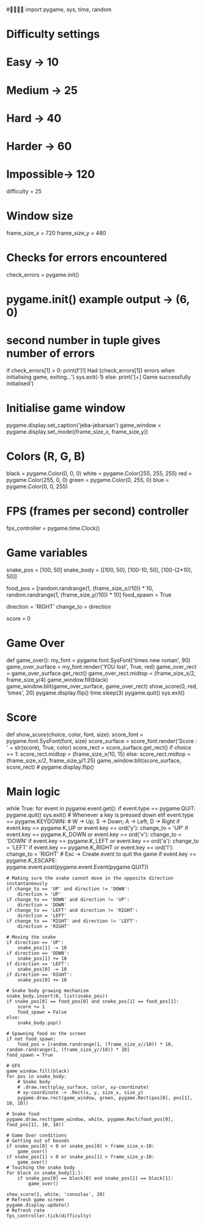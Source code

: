 #🥚🥚🐍🐍
import pygame, sys, time, random


# Difficulty settings
# Easy      ->  10
# Medium    ->  25
# Hard      ->  40
# Harder    ->  60
# Impossible->  120
difficulty = 25

# Window size
frame_size_x = 720
frame_size_y = 480

# Checks for errors encountered
check_errors = pygame.init()
# pygame.init() example output -> (6, 0)
# second number in tuple gives number of errors
if check_errors[1] > 0:
    print(f'[!] Had {check_errors[1]} errors when initialising game, exiting...')
    sys.exit(-1)
else:
    print('[+] Game successfully initialised')


# Initialise game window
pygame.display.set_caption('jeba-jebarsan')
game_window = pygame.display.set_mode((frame_size_x, frame_size_y))


# Colors (R, G, B)
black = pygame.Color(0, 0, 0)
white = pygame.Color(255, 255, 255)
red = pygame.Color(255, 0, 0)
green = pygame.Color(0, 255, 0)
blue = pygame.Color(0, 0, 255)


# FPS (frames per second) controller
fps_controller = pygame.time.Clock()


# Game variables
snake_pos = [100, 50]
snake_body = [[100, 50], [100-10, 50], [100-(2*10), 50]]

food_pos = [random.randrange(1, (frame_size_x//10)) * 10, random.randrange(1, (frame_size_y//10)) * 10]
food_spawn = True

direction = 'RIGHT'
change_to = direction

score = 0


# Game Over
def game_over():
    my_font = pygame.font.SysFont('times new roman', 90)
    game_over_surface = my_font.render('YOU lost', True, red)
    game_over_rect = game_over_surface.get_rect()
    game_over_rect.midtop = (frame_size_x/2, frame_size_y/4)
    game_window.fill(black)
    game_window.blit(game_over_surface, game_over_rect)
    show_score(0, red, 'times', 20)
    pygame.display.flip()
    time.sleep(3)
    pygame.quit()
    sys.exit()


# Score
def show_score(choice, color, font, size):
    score_font = pygame.font.SysFont(font, size)
    score_surface = score_font.render('Score : ' + str(score), True, color)
    score_rect = score_surface.get_rect()
    if choice == 1:
        score_rect.midtop = (frame_size_x/10, 15)
    else:
        score_rect.midtop = (frame_size_x/2, frame_size_y/1.25)
    game_window.blit(score_surface, score_rect)
    # pygame.display.flip()


# Main logic
while True:
    for event in pygame.event.get():
        if event.type == pygame.QUIT:
            pygame.quit()
            sys.exit()
        # Whenever a key is pressed down
        elif event.type == pygame.KEYDOWN:
            # W -> Up; S -> Down; A -> Left; D -> Right
            if event.key == pygame.K_UP or event.key == ord('y'):
                change_to = 'UP'
            if event.key == pygame.K_DOWN or event.key == ord('v'):
                change_to = 'DOWN'
            if event.key == pygame.K_LEFT or event.key == ord('a'):
                change_to = 'LEFT'
            if event.key == pygame.K_RIGHT or event.key == ord('l'):
                change_to = 'RIGHT'
            # Esc -> Create event to quit the game
            if event.key == pygame.K_ESCAPE:
                pygame.event.post(pygame.event.Event(pygame.QUIT))

    # Making sure the snake cannot move in the opposite direction instantaneously
    if change_to == 'UP' and direction != 'DOWN':
        direction = 'UP'
    if change_to == 'DOWN' and direction != 'UP':
        direction = 'DOWN'
    if change_to == 'LEFT' and direction != 'RIGHT':
        direction = 'LEFT'
    if change_to == 'RIGHT' and direction != 'LEFT':
        direction = 'RIGHT'

    # Moving the snake
    if direction == 'UP':
        snake_pos[1] -= 10
    if direction == 'DOWN':
        snake_pos[1] += 10
    if direction == 'LEFT':
        snake_pos[0] -= 10
    if direction == 'RIGHT':
        snake_pos[0] += 10

    # Snake body growing mechanism
    snake_body.insert(0, list(snake_pos))
    if snake_pos[0] == food_pos[0] and snake_pos[1] == food_pos[1]:
        score += 1
        food_spawn = False
    else:
        snake_body.pop()

    # Spawning food on the screen
    if not food_spawn:
        food_pos = [random.randrange(1, (frame_size_x//10)) * 10, random.randrange(1, (frame_size_y//10)) * 10]
    food_spawn = True

    # GFX
    game_window.fill(black)
    for pos in snake_body:
        # Snake body
        # .draw.rect(play_surface, color, xy-coordinate)
        # xy-coordinate -> .Rect(x, y, size_x, size_y)
        pygame.draw.rect(game_window, green, pygame.Rect(pos[0], pos[1], 10, 10))

    # Snake food
    pygame.draw.rect(game_window, white, pygame.Rect(food_pos[0], food_pos[1], 10, 10))

    # Game Over conditions
    # Getting out of bounds
    if snake_pos[0] < 0 or snake_pos[0] > frame_size_x-10:
        game_over()
    if snake_pos[1] < 0 or snake_pos[1] > frame_size_y-10:
        game_over()
    # Touching the snake body
    for block in snake_body[1:]:
        if snake_pos[0] == block[0] and snake_pos[1] == block[1]:
            game_over()

    show_score(1, white, 'consolas', 20)
    # Refresh game screen
    pygame.display.update()
    # Refresh rate
    fps_controller.tick(difficulty)
